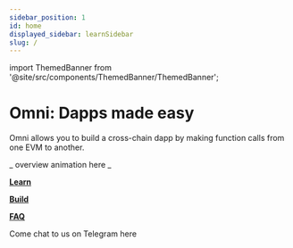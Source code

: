 ```yaml
---
sidebar_position: 1
id: home
displayed_sidebar: learnSidebar
slug: /
---
```


<!-- import TestnetCTA from '@site/src/components/TestnetCTA/TestnetCTA'; -->
import ThemedBanner from '@site/src/components/ThemedBanner/ThemedBanner';

# Omni: Dapps made easy

<!-- ## Omni: Build cross-rollups dapps quickly -->

<!-- ### _Omni: Build cross-rollups dapps quickly_ -->

Omni allows you to build a cross-chain dapp by making  function calls from one EVM to another.


_ overview animation here _


[**Learn**](./learn/introduction/introduction.md)

[**Build**](./develop/quickstart)

[**FAQ**](./develop/faq)


Come chat to us on Telegram <a hfref="#">here</a>